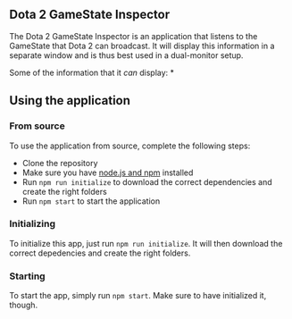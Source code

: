 ## Dota 2 GameState Inspector
The Dota 2 GameState Inspector is an application that listens to the GameState that Dota 2 can broadcast. It will display this information in a separate window and is thus best used in a dual-monitor setup.

Some of the information that it *can* display:
* 

## Using the application
### From source
To use the application from source, complete the following steps:
* Clone the repository
* Make sure you have [node.js and npm](https://nodejs.org/en/) installed
* Run ``npm run initialize`` to download the correct dependencies and create the right folders
* Run ``npm start`` to start the application

### Initializing
To initialize this app, just run ``npm run initialize``. It will then download the correct depedencies and create the right folders.

### Starting
To start the app, simply run ``npm start``. Make sure to have initialized it, though.
